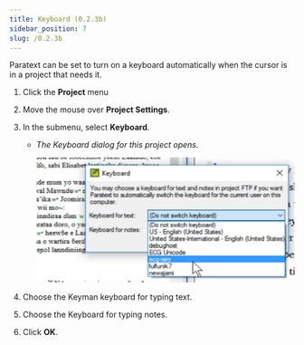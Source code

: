 ```yaml
---
title: Keyboard (0.2.3b)
sidebar_position: 7
slug: /0.2.3b
---
```




Paratext can be set to turn on a keyboard automatically when the cursor is in a project that needs it.

1. Click the **Project** menu
1. Move the mouse over **Project Settings**.
1. In the submenu, select **Keyboard**.
	- _The Keyboard dialog for this project opens._

		![](/notion_imgs/934437808.png)

1. Choose the Keyman keyboard for typing text.
1. Choose the Keyboard for typing notes.
1. Click **OK**.
